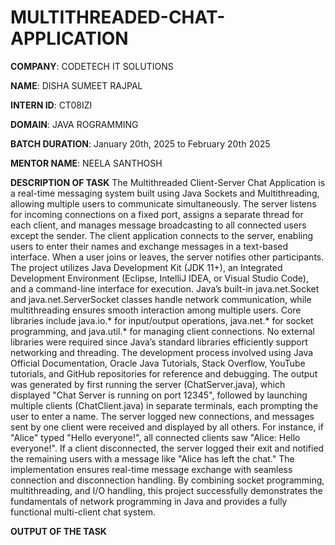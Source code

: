 # MULTITHREADED-CHAT-APPLICATION

**COMPANY**: CODETECH IT SOLUTIONS

**NAME**: DISHA SUMEET RAJPAL

**INTERN ID**: CT08IZI

**DOMAIN**: JAVA ROGRAMMING

**BATCH DURATION**: January 20th, 2025 to February 20th 2025

**MENTOR NAME**: NEELA SANTHOSH

**DESCRIPTION OF TASK** 
The Multithreaded Client-Server Chat Application is a real-time messaging system built using Java Sockets and Multithreading, allowing multiple users to communicate simultaneously. The server listens for incoming connections on a fixed port, assigns a separate thread for each client, and manages message broadcasting to all connected users except the sender. The client application connects to the server, enabling users to enter their names and exchange messages in a text-based interface. When a user joins or leaves, the server notifies other participants. The project utilizes Java Development Kit (JDK 11+), an Integrated Development Environment (Eclipse, IntelliJ IDEA, or Visual Studio Code), and a command-line interface for execution. Java’s built-in java.net.Socket and java.net.ServerSocket classes handle network communication, while multithreading ensures smooth interaction among multiple users. Core libraries include java.io.* for input/output operations, java.net.* for socket programming, and java.util.* for managing client connections. No external libraries were required since Java’s standard libraries efficiently support networking and threading. The development process involved using Java Official Documentation, Oracle Java Tutorials, Stack Overflow, YouTube tutorials, and GitHub repositories for reference and debugging. The output was generated by first running the server (ChatServer.java), which displayed "Chat Server is running on port 12345", followed by launching multiple clients (ChatClient.java) in separate terminals, each prompting the user to enter a name. The server logged new connections, and messages sent by one client were received and displayed by all others. For instance, if "Alice" typed "Hello everyone!", all connected clients saw "Alice: Hello everyone!". If a client disconnected, the server logged their exit and notified the remaining users with a message like "Alice has left the chat." The implementation ensures real-time message exchange with seamless connection and disconnection handling. By combining socket programming, multithreading, and I/O handling, this project successfully demonstrates the fundamentals of network programming in Java and provides a fully functional multi-client chat system. 

**OUTPUT OF THE TASK**
